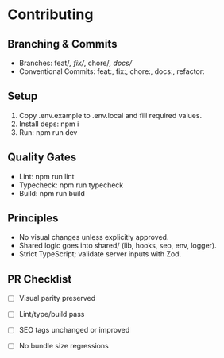 # Contributing

## Branching & Commits
- Branches: feat/*, fix/*, chore/*, docs/*
- Conventional Commits: feat:, fix:, chore:, docs:, refactor:

## Setup
1. Copy .env.example to .env.local and fill required values.
2. Install deps: npm i
3. Run: npm run dev

## Quality Gates
- Lint: npm run lint
- Typecheck: npm run typecheck
- Build: npm run build

## Principles
- No visual changes unless explicitly approved.
- Shared logic goes into shared/ (lib, hooks, seo, env, logger).
- Strict TypeScript; validate server inputs with Zod.

## PR Checklist
- [ ] Visual parity preserved
- [ ] Lint/type/build pass
- [ ] SEO tags unchanged or improved
- [ ] No bundle size regressions

